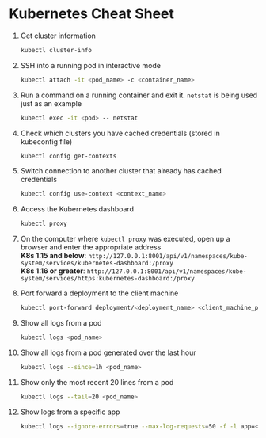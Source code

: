 # Kubernetes Cheat Sheet

1. Get cluster information
    ```bash
    kubectl cluster-info
    ```
1. SSH into a running pod in interactive mode
    ```bash
    kubectl attach -it <pod_name> -c <container_name>
    ```
1. Run a command on a running container and exit it. `netstat` is being used just as an example
    ```bash
    kubectl exec -it <pod> -- netstat
    ```
1. Check which clusters you have cached credentials (stored in kubeconfig file)
    ```bash
    kubectl config get-contexts
    ```
1. Switch connection to another cluster that already has cached credentials
    ```bash
    kubectl config use-context <context_name>
    ```
1. Access the Kubernetes dashboard
    ```bash
    kubectl proxy
    ```
1. On the computer where `kubectl proxy` was executed, open up a browser and enter the appropriate address  
**K8s 1.15 and below**: `http://127.0.0.1:8001/api/v1/namespaces/kube-system/services/kubernetes-dashboard:/proxy`  
**K8s 1.16 or greater**: `http://127.0.0.1:8001/api/v1/namespaces/kube-system/services/https:kubernetes-dashboard:/proxy`

1. Port forward a deployment to the client machine
    ```bash
    kubectl port-forward deployment/<deployment_name> <client_machine_port>:<pod_port>
    ```
1. Show all logs from a pod
    ```bash
    kubectl logs <pod_name>
    ```
1. Show all logs from a pod generated over the last hour
    ```bash
    kubectl logs --since=1h <pod_name>
    ```
1. Show only the most recent 20 lines from a pod
    ```bash
    kubectl logs --tail=20 <pod_name>
    ```
1. Show logs from a specific app
    ```bash
    kubectl logs --ignore-errors=true --max-log-requests=50 -f -l app=<app_name>
    ```
